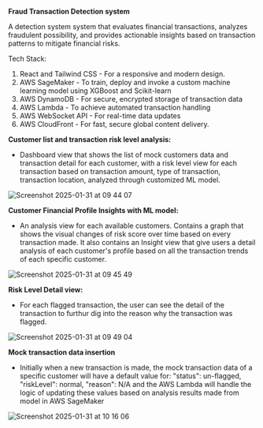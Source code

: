 **Fraud Transaction Detection system**

A detection system system that evaluates financial transactions, analyzes fraudulent possibility, and provides actionable insights based on transaction patterns to mitigate financial risks.

Tech Stack:
1. React and Tailwind CSS - For a responsive and modern design.
2. AWS SageMaker - To train, deploy and invoke a custom machine learning model using XGBoost and Scikit-learn
3. AWS DynamoDB - For secure, encrypted storage of transaction data
4. AWS Lambda - To achieve automated transaction handling
5. AWS WebSocket API - For real-time data updates
6. AWS CloudFront - For fast, secure global content delivery.


**Customer list and transaction risk level analysis:**
- Dashboard view that shows the list of mock customers data and transaction detail for each customer, with a risk level view for each transaction based on transaction amount, type of transaction, transaction location, analyzed through customized ML model.

![Screenshot 2025-01-31 at 09 44 07](https://github.com/user-attachments/assets/f8c5c7cc-75bd-4a75-b9c6-6ea80f1139bb)


**Customer Financial Profile Insights with ML model:**
- An analysis view for each available customers. Contains a graph that shows the visual changes of risk score over time based on every transaction made. It also contains an Insight view that give users a detail analysis of each customer's profile based on all the transaction trends of each specific customer.

![Screenshot 2025-01-31 at 09 45 49](https://github.com/user-attachments/assets/bc22f7a2-2c4e-49ad-aa7b-0c7b23ec0e4f)


**Risk Level Detail view:**
- For each flagged transaction, the user can see the detail of the transaction to furthur dig into the reason why the transaction was flagged. 

![Screenshot 2025-01-31 at 09 49 04](https://github.com/user-attachments/assets/1746b50e-4c7a-45b6-ada0-bbf274230bae)


**Mock transaction data insertion**
- Initially when a new transaction is made, the mock transaction data of a specific customer will have a default value for: "status": un-flagged, "riskLevel": normal, "reason": N/A and the AWS Lambda will handle the logic of updating these values based on analysis results made from model in AWS SageMaker

![Screenshot 2025-01-31 at 10 16 06](https://github.com/user-attachments/assets/20b608a7-e815-4c14-a628-1ebd699d421a)
